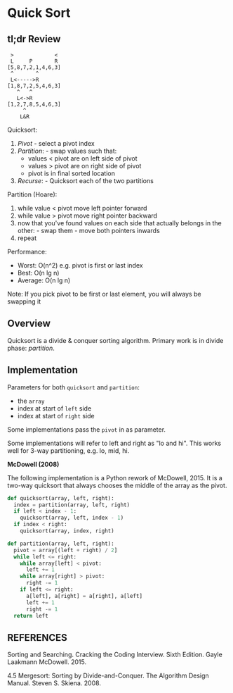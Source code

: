 ---
---

Quick Sort
==========

## tl;dr Review

```
 >             <
 L     P       R
[5,8,7,2,1,4,6,3]
 ^       ^
 L<----->R
[1,8,7,2,5,4,6,3]
   ^   ^
   L<->R
[1,2,7,8,5,4,6,3]
     ^
    L&R
```

Quicksort:
  1. _Pivot_
    - select a pivot index
  2. _Partition_:
    - swap values such that:
      - values < pivot are on left side of pivot
      - values > pivot are on right side of pivot
      - pivot is in final sorted location
  3. _Recurse_:
    - Quicksort each of the two partitions

Partition (Hoare):
  1. while value < pivot move left pointer forward
  2. while value > pivot move right pointer backward
  3. now that you've found values on each side that actually belongs in the other:
    - swap them
    - move both pointers inwards
  4. repeat

Performance:
- Worst: O(n^2) e.g. pivot is first or last index
- Best: O(n lg n)
- Average: O(n lg n)

Note: If you pick pivot to be first or last element, you will always be swapping it

## Overview

Quicksort is a divide & conquer sorting algorithm.
Primary work is in divide phase: _partition_.

## Implementation

Parameters for both `quicksort` and `partition`:
- the `array`
- index at start of `left` side
- index at start of `right` side

Some implementations pass the `pivot` in as parameter.

Some implementations will refer to left and right as "lo and hi".
This works well for 3-way partitioning, e.g. lo, mid, hi.

**McDowell (2008)**

The following implementation is a Python rework of McDowell, 2015.
It is a two-way quicksort that always chooses the middle of the array as the pivot.

```python
def quicksort(array, left, right):
  index = partition(array, left, right)
  if left < index - 1:
    quicksort(array, left, index - 1)
  if index < right:
    quicksort(array, index, right)

def partition(array, left, right):
  pivot = array[(left + right) / 2]
  while left <= right:
    while array[left] < pivot:
      left += 1
    while array[right] > pivot:
      right -= 1
    if left <= right:
      a[left], a[right] = a[right], a[left]
      left += 1
      right -= 1
  return left
```

## REFERENCES

Sorting and Searching. Cracking the Coding Interview. Sixth Edition. Gayle Laakmann McDowell. 2015.

4.5 Mergesort: Sorting by Divide-and-Conquer. The Algorithm Design Manual. Steven S. Skiena. 2008.
